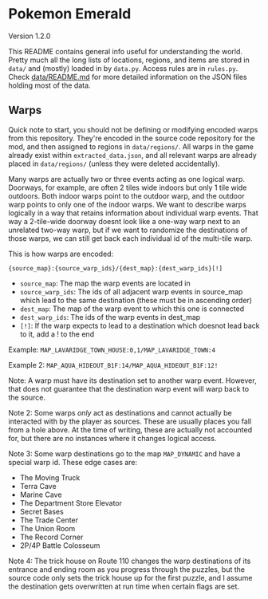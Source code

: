 # Pokemon Emerald

Version 1.2.0

This README contains general info useful for understanding the world. Pretty much all the long lists of locations,
regions, and items are stored in `data/` and (mostly) loaded in by `data.py`. Access rules are in `rules.py`. Check
[data/README.md](data/README.md) for more detailed information on the JSON files holding most of the data.

## Warps

Quick note to start, you should not be defining or modifying encoded warps from this repository. They're encoded in the
source code repository for the mod, and then assigned to regions in `data/regions/`. All warps in the game already exist
within `extracted_data.json`, and all relevant warps are already placed in `data/regions/` (unless they were deleted
accidentally).

Many warps are actually two or three events acting as one logical warp. Doorways, for example, are often 2 tiles wide
indoors but only 1 tile wide outdoors. Both indoor warps point to the outdoor warp, and the outdoor warp points to only
one of the indoor warps. We want to describe warps logically in a way that retains information about individual warp
events. That way a 2-tile-wide doorway doesnt look like a one-way warp next to an unrelated two-way warp, but if we want
to randomize the destinations of those warps, we can still get back each individual id of the multi-tile warp.

This is how warps are encoded:

`{source_map}:{source_warp_ids}/{dest_map}:{dest_warp_ids}[!]`

- `source_map`: The map the warp events are located in
- `source_warp_ids`: The ids of all adjacent warp events in source_map which lead to the same destination (these must be
in ascending order)
- `dest_map`: The map of the warp event to which this one is connected
- `dest_warp_ids`: The ids of the warp events in dest_map
- `[!]`: If the warp expects to lead to a destination which doesnot lead back to it, add a ! to the end

Example: `MAP_LAVARIDGE_TOWN_HOUSE:0,1/MAP_LAVARIDGE_TOWN:4`

Example 2: `MAP_AQUA_HIDEOUT_B1F:14/MAP_AQUA_HIDEOUT_B1F:12!`

Note: A warp must have its destination set to another warp event. However, that does not guarantee that the destination
warp event will warp back to the source.

Note 2: Some warps _only_ act as destinations and cannot actually be interacted with by the player as sources. These are
usually places you fall from a hole above. At the time of writing, these are actually not accounted for, but there are
no instances where it changes logical access.

Note 3: Some warp destinations go to the map `MAP_DYNAMIC` and have a special warp id. These edge cases are:

- The Moving Truck
- Terra Cave
- Marine Cave
- The Department Store Elevator
- Secret Bases
- The Trade Center
- The Union Room
- The Record Corner
- 2P/4P Battle Colosseum

Note 4: The trick house on Route 110 changes the warp destinations of its entrance and ending room as you progress
through the puzzles, but the source code only sets the trick house up for the first puzzle, and I assume the destination
gets overwritten at run time when certain flags are set.
